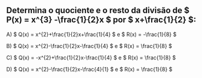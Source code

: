 ## Determina o quociente e o resto da divisão de $ P(x) = x^{3} -\frac{1}{2}x $ por $ x+\frac{1}{2} $: 

A) $ Q(x) = x^{2}+\frac{1}{2}x+\frac{1}{4} $ e $ R(x) = -\frac{1}{8} $

B) $ Q(x) = x^{2}-\frac{1}{2}x-\frac{1}{4} $ e $ R(x) = \frac{1}{8} $ 

C) $ Q(x) = -x^{2}+\frac{1}{2}x-\frac{1}{4} $ e $ R(x) = \frac{1}{8} $

D) $ Q(x) = x^{2}-\frac{1}{2}x-\frac{4}{1}  $ e $ R(x) = \frac{1}{8} $
